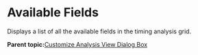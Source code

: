 # Available Fields

Displays a list of all the available fields in the timing analysis grid.

**Parent topic:**[Customize Analysis View Dialog Box](GUID-D8221A0E-5959-42AE-B9C8-EDF0D74E2F71.md)

